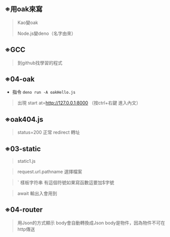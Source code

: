 ## ※用oak來寫 
> Kao變oak 
>
> Node.js變deno（名字由來） 
 
## ※GCC 
>到github找學習的程式 
 
 
## ※04-oak 
* 指令 ` deno run -A oakHello.js ` 
> 出現 start at=http://127.0.0.1:8000 （按ctrl+右鍵 進入內文） 

## ※oak404.js 
>status=200 正常 
>redirect 轉址 
 
## ※03-static 
>static1.js 

>request.url.pathname 選擇檔案 

> ` 樣板字符串 
>有這個符號如果寫函數這要加$字號 
 
>await 輸出入會用到 
 
## ※04-router 
 
>用Json的方式顯示 
>body會自動轉換成Json 
>body是物件，因為物件不可在http傳送
